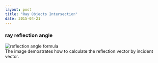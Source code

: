 ```yaml
---
layout: post
title: "Ray Objects Intersection" 
date: 2015-04-21
---
```

### ray reflection angle

![reflection angle formula](../../../img/reflection-angle.jpg)    
The image demostrates how to calculate the reflection vector by 
incident vector.
